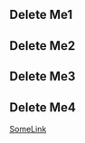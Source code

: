 ## Delete Me1

## Delete Me2

## Delete Me3

## Delete Me4

[SomeLink](../Ressources/dev/javascript.md#EasingFunctions)

